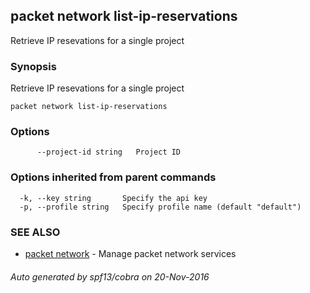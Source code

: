 ## packet network list-ip-reservations

Retrieve IP resevations for a single project

### Synopsis


Retrieve IP resevations for a single project

```
packet network list-ip-reservations
```

### Options

```
      --project-id string   Project ID
```

### Options inherited from parent commands

```
  -k, --key string       Specify the api key
  -p, --profile string   Specify profile name (default "default")
```

### SEE ALSO
* [packet network](packet_network.md)	 - Manage packet network services

###### Auto generated by spf13/cobra on 20-Nov-2016
